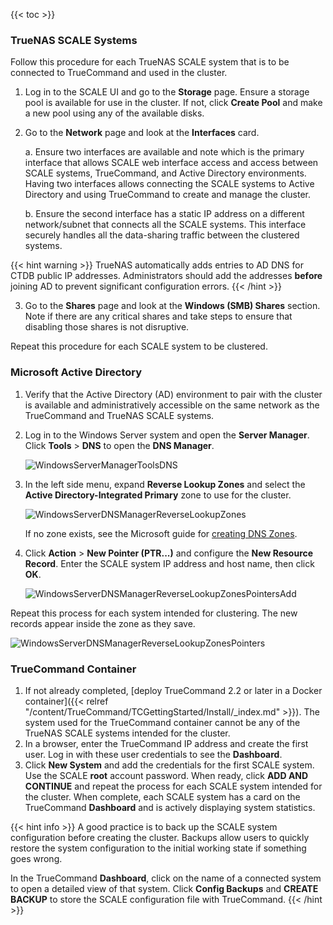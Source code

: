 ---
---
{{< toc >}}

### TrueNAS SCALE Systems

Follow this procedure for each TrueNAS SCALE system that is to be connected to TrueCommand and used in the cluster.

1. Log in to the SCALE UI and go to the **Storage** page.
   Ensure a storage pool is available for use in the cluster.
   If not, click **Create Pool** and make a new pool using any of the available disks.

2. Go to the **Network** page and look at the **Interfaces** card.
   
   a. Ensure two interfaces are available and note which is the primary interface that allows SCALE web interface access and access between SCALE systems, TrueCommand, and Active Directory environments.
      Having two interfaces allows connecting the SCALE systems to Active Directory and using TrueCommand to create and manage the cluster.

   b. Ensure the second interface has a static IP address on a different network/subnet that connects all the SCALE systems.
      This interface securely handles all the data-sharing traffic between the clustered systems.

{{< hint warning >}}
TrueNAS automatically adds entries to AD DNS for CTDB public IP addresses. Administrators should add the addresses **before** joining AD to prevent significant configuration errors.
{{< /hint >}}

3. Go to the **Shares** page and look at the **Windows (SMB) Shares** section. 
   Note if there are any critical shares and take steps to ensure that disabling those shares is not disruptive.

Repeat this procedure for each SCALE system to be clustered.

### Microsoft Active Directory

1. Verify that the Active Directory (AD) environment to pair with the cluster is available and administratively accessible on the same network as the TrueCommand and TrueNAS SCALE systems.

2. Log in to the Windows Server system and open the **Server Manager**.
   Click **Tools** > **DNS** to open the **DNS Manager**.
   
   ![WindowsServerManagerToolsDNS](/images/TrueCommand/2.2/WindowsServerManagerToolsDNS.png "Opening the DNS Manager")
   
3. In the left side menu, expand **Reverse Lookup Zones** and select the **Active Directory-Integrated Primary** zone to use for the cluster.

   ![WindowsServerDNSManagerReverseLookupZones](/images/TrueCommand/2.2/WindowsServerDNSManagerReverseLookupZones.png "Finding the Reverse Lookup Zone")

   If no zone exists, see the Microsoft guide for [creating DNS Zones](https://docs.microsoft.com/en-us/learn/modules/implement-windows-server-dns/3-work-dns-zones-records).
   
4. Click **Action** > **New Pointer (PTR...)** and configure the **New Resource Record**. Enter the SCALE system IP address and host name, then click **OK**.

   ![WindowsServerDNSManagerReverseLookupZonesPointersAdd](/images/TrueCommand/2.2/WindowsServerDNSManagerReverseLookupZonesPointersAdd.png "WindowsServerDNSManagerReverseLookupZonesPointersAdd")

Repeat this process for each system intended for clustering.
The new records appear inside the zone as they save.

![WindowsServerDNSManagerReverseLookupZonesPointers](/images/TrueCommand/2.2/WindowsServerDNSManagerReverseLookupZonesPointers.png "Pointers added to the Zone")

### TrueCommand Container

1. If not already completed, [deploy TrueCommand 2.2 or later in a Docker container]({{< relref "/content/TrueCommand/TCGettingStarted/Install/_index.md" >}}). 
   The system used for the TrueCommand container cannot be any of the TrueNAS SCALE systems intended for the cluster.
2. In a browser, enter the TrueCommand IP address and create the first user. Log in with these user credentials to see the **Dashboard**.
3. Click **New System** and add the credentials for the first SCALE system. 
   Use the SCALE **root** account password. When ready, click **ADD AND CONTINUE** and repeat the process for each SCALE system intended for the cluster. 
   When complete, each SCALE system has a card on the TrueCommand **Dashboard** and is actively displaying system statistics.

{{< hint info >}}
A good practice is to back up the SCALE system configuration before creating the cluster. 
Backups allow users to quickly restore the system configuration to the initial working state if something goes wrong.

In the TrueCommand **Dashboard**, click on the name of a connected system to open a detailed view of that system. 
Click **Config Backups** and **CREATE BACKUP** to store the SCALE configuration file with TrueCommand. 
{{< /hint >}}
